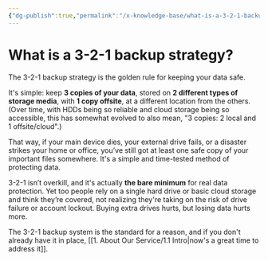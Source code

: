 ```yaml
---
{"dg-publish":true,"permalink":"/x-knowledge-base/what-is-a-3-2-1-backup-strategy/"}
---
```


# What is a 3-2-1 backup strategy?

The 3-2-1 backup strategy is the golden rule for keeping your data safe.

It's simple: keep **3 copies of your data**, stored on **2 different types of storage media**, with **1 copy offsite**, at a different location from the others. (Over time, with HDDs being so reliable and cloud storage being so accessible, this has somewhat evolved to also mean, "3 copies: 2 local and 1 offsite/cloud".)

That way, if your main device dies, your external drive fails, or a disaster strikes your home or office, you’ve still got at least one safe copy of your important files somewhere. It's a simple and time-tested method of protecting data.

3-2-1 isn’t overkill, and it's actually **the bare minimum** for real data protection. Yet too people rely on a single hard drive or basic cloud storage and think they’re covered, not realizing they're taking on the risk of drive failure or account lockout. Buying extra drives hurts, but losing data hurts more.

The 3-2-1 backup system is the standard for a reason, and if you don't already have it in place, [[1. About Our Service/1.1 Intro\|now's a great time to address it]].